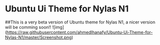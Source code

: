 # Ubuntu Ui Theme for Nylas N1
##This is a very beta version of Ubuntu theme for Nylas N1, a nicer version will be comming soon!!
![img]
(https://raw.githubusercontent.com/ahmedlhanafy/Ubuntu-Ui-Theme-for-Nylas-N1/master/Screenshot.png)
